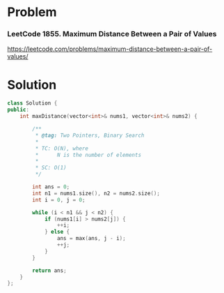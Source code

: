 
# Problem
### LeetCode 1855. Maximum Distance Between a Pair of Values
https://leetcode.com/problems/maximum-distance-between-a-pair-of-values/

# Solution
```c++
class Solution {
public:
    int maxDistance(vector<int>& nums1, vector<int>& nums2) {

        /**
         * @tag: Two Pointers, Binary Search
         *
         * TC: O(N), where
         *      N is the number of elements
         *
         * SC: O(1)
         */

        int ans = 0;
        int n1 = nums1.size(), n2 = nums2.size();
        int i = 0, j = 0;

        while (i < n1 && j < n2) {
            if (nums1[i] > nums2[j]) {
                ++i;
            } else {
                ans = max(ans, j - i);
                ++j;
            }
        }

        return ans;
    }
};
```
